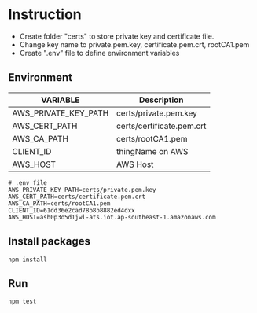 # Instruction

- Create folder "certs" to store private key and certificate file.
- Change key name to private.pem.key, certificate.pem.crt, rootCA1.pem
- Create ".env" file to define environment variables

## Environment

| VARIABLE             | Description               |
| -------------------- | ------------------------- |
| AWS_PRIVATE_KEY_PATH | certs/private.pem.key     |
| AWS_CERT_PATH        | certs/certificate.pem.crt |
| AWS_CA_PATH          | certs/rootCA1.pem         |
| CLIENT_ID            | thingName on AWS          |
| AWS_HOST             | AWS Host                  |

```
# .env file
AWS_PRIVATE_KEY_PATH=certs/private.pem.key
AWS_CERT_PATH=certs/certificate.pem.crt
AWS_CA_PATH=certs/rootCA1.pem
CLIENT_ID=61dd36e2cad78b8b8882ed4dxx
AWS_HOST=ash0p3o5d1jwl-ats.iot.ap-southeast-1.amazonaws.com
```

## Install packages

```
npm install
```

## Run

```
npm test
```
